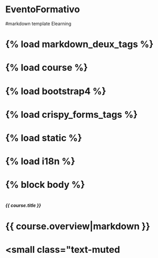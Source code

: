 # EventoFormativo
#markdown template Elearning
# {% load markdown_deux_tags %}
# {% load course %}
# {% load bootstrap4 %}
# {% load crispy_forms_tags %}
# {% load static %}
# {% load i18n %}
# 
# {% block body %}
# <div class="container">
# <div class="row">
# <div class="col-md-4">
#     <div class="card">
#         <div class="card-header">
#             <h5 class="card-title">{{ course.title }}</h5>
#         </div>
#         <div class="card-body">
#             <p class="card-text">{{ course.overview|markdown }}</p>
#             <p class="card-text">
#                 <small class="text-muted

